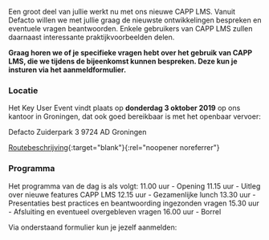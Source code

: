 Een groot deel van jullie werkt nu met ons nieuwe CAPP LMS. Vanuit Defacto willen we met jullie graag de nieuwste ontwikkelingen bespreken en eventuele vragen beantwoorden. Enkele gebruikers van CAPP LMS zullen daarnaast interessante praktijkvoorbeelden delen.

**Graag horen we of je specifieke vragen hebt over het gebruik van CAPP LMS, die we tijdens de bijeenkomst kunnen bespreken. Deze kun je insturen via het aanmeldformulier.**

### Locatie

Het Key User Event vindt plaats op **donderdag 3 oktober 2019** op ons kantoor in Groningen, dat ook goed bereikbaar is met het openbaar vervoer:

Defacto
Zuiderpark 3
9724 AD Groningen

[Routebeschrijving](https://www.google.com/maps/place/Defacto+Software+BV/@53.2122062,6.5701823,17z/data=!3m1!4b1!4m5!3m4!1s0x47c9cd5509a5e2a1:0x3473c0850aba7f40!8m2!3d53.212203!4d6.572371){:target="blank"}{:rel="noopener noreferrer"}

### Programma

Het programma van de dag is als volgt:
11.00 uur - Opening
11.15 uur - Uitleg over nieuwe features CAPP LMS
12.15 uur - Gezamenlijke lunch
13.30 uur - Presentaties best practices en beantwoording ingezonden vragen
15.30 uur - Afsluiting en eventueel overgebleven vragen
16.00 uur - Borrel

Via onderstaand formulier kun je jezelf aanmelden:
